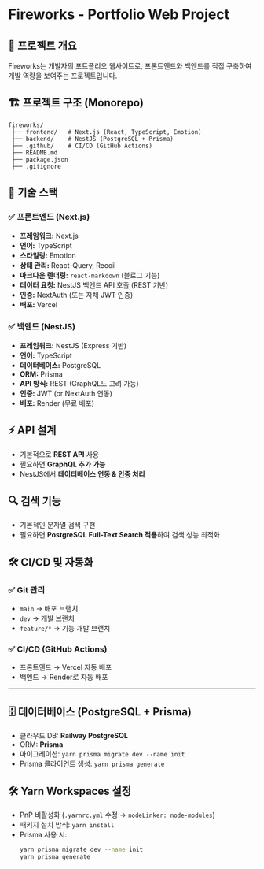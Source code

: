 # Fireworks - Portfolio Web Project

## 📌 프로젝트 개요

Fireworks는 개발자의 포트폴리오 웹사이트로, 프론트엔드와 백엔드를 직접 구축하여 개발 역량을 보여주는 프로젝트입니다.

## 🏗️ 프로젝트 구조 (Monorepo)

```
fireworks/
 ├── frontend/   # Next.js (React, TypeScript, Emotion)
 ├── backend/    # NestJS (PostgreSQL + Prisma)
 ├── .github/    # CI/CD (GitHub Actions)
 ├── README.md
 ├── package.json
 ├── .gitignore
```

## 🚀 기술 스택

### ✅ 프론트엔드 (Next.js)

- **프레임워크:** Next.js
- **언어:** TypeScript
- **스타일링:** Emotion
- **상태 관리:** React-Query, Recoil
- **마크다운 렌더링:** `react-markdown` (블로그 기능)
- **데이터 요청:** NestJS 백엔드 API 호출 (REST 기반)
- **인증:** NextAuth (또는 자체 JWT 인증)
- **배포:** Vercel

### ✅ 백엔드 (NestJS)

- **프레임워크:** NestJS (Express 기반)
- **언어:** TypeScript
- **데이터베이스:** PostgreSQL
- **ORM:** Prisma
- **API 방식:** REST (GraphQL도 고려 가능)
- **인증:** JWT (or NextAuth 연동)
- **배포:** Render (무료 배포)

## ⚡ API 설계

- 기본적으로 **REST API** 사용
- 필요하면 **GraphQL 추가 가능**
- NestJS에서 **데이터베이스 연동 & 인증 처리**

## 🔍 검색 기능

- 기본적인 문자열 검색 구현
- 필요하면 **PostgreSQL Full-Text Search 적용**하여 검색 성능 최적화

## 🛠️ CI/CD 및 자동화

### ✅ Git 관리

- `main` → 배포 브랜치
- `dev` → 개발 브랜치
- `feature/*` → 기능 개발 브랜치

### ✅ CI/CD (GitHub Actions)

- 프론트엔드 → Vercel 자동 배포
- 백엔드 → Render로 자동 배포

---

## 🗄️ 데이터베이스 (PostgreSQL + Prisma)

- 클라우드 DB: **Railway PostgreSQL**
- ORM: **Prisma**
- 마이그레이션: `yarn prisma migrate dev --name init`
- Prisma 클라이언트 생성: `yarn prisma generate`

## 🛠️ Yarn Workspaces 설정

- PnP 비활성화 (`.yarnrc.yml` 수정 → `nodeLinker: node-modules`)
- 패키지 설치 방식: `yarn install`
- Prisma 사용 시:
  ```sh
  yarn prisma migrate dev --name init
  yarn prisma generate
  ```
